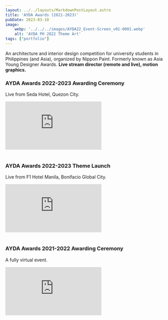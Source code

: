 ```yaml
---
layout: ../../layouts/MarkdownPostLayout.astro
title: 'AYDA Awards (2021-2023)'
pubDate: 2023-03-10
image:
    webp: '../../../images/AYDA22_Event-Screen_v01-0001.webp'
    alt: 'AYDA PH 2022 Theme Art'
tags: ["portfolio"]
---
```

An architecture and interior design competition for university students in Philippines (and Asia), organized by Nippon Paint. Formerly known as Asia Young Designer Awards. **Live stream director (remote and live), motion graphics.**

### AYDA Awards 2022-2023 Awarding Ceremony
Live from Seda Hotel, Quezon City.

<div class="video-container">
  <iframe src="https://www.youtube-nocookie.com/embed/8CmrQEOCf6A?si=Ejrrzq-E2w4xYJAM" 
          title="YouTube video player" 
          frameborder="0" 
          allow="accelerometer; autoplay; clipboard-write; encrypted-media; gyroscope; picture-in-picture; web-share" 
          referrerpolicy="strict-origin-when-cross-origin" 
          allowfullscreen></iframe>
</div>

<br>

### AYDA Awards 2022-2023 Theme Launch
Live from F1 Hotel Manila, Bonifacio Global City.

<div class="video-container">
  <iframe src="https://www.youtube-nocookie.com/embed/NBmyK0GZmZ0?si=vpTMBhvJDRgsFbtS" 
          title="YouTube video player" 
          frameborder="0" 
          allow="accelerometer; autoplay; clipboard-write; encrypted-media; gyroscope; picture-in-picture; web-share" 
          referrerpolicy="strict-origin-when-cross-origin" 
          allowfullscreen></iframe>
</div>

<br>

### AYDA Awards 2021-2022 Awarding Ceremony
A fully virtual event.

<div class="video-container">
  <iframe src="https://www.youtube.com/embed/sZ2FDdUqCiQ?si=QSCYFWHodm9f_D_k&amp;start=382" 
          title="YouTube video player" 
          frameborder="0" 
          allow="accelerometer; autoplay; clipboard-write; encrypted-media; gyroscope; picture-in-picture; web-share" 
          referrerpolicy="strict-origin-when-cross-origin" 
          allowfullscreen></iframe>
</div>

<br>